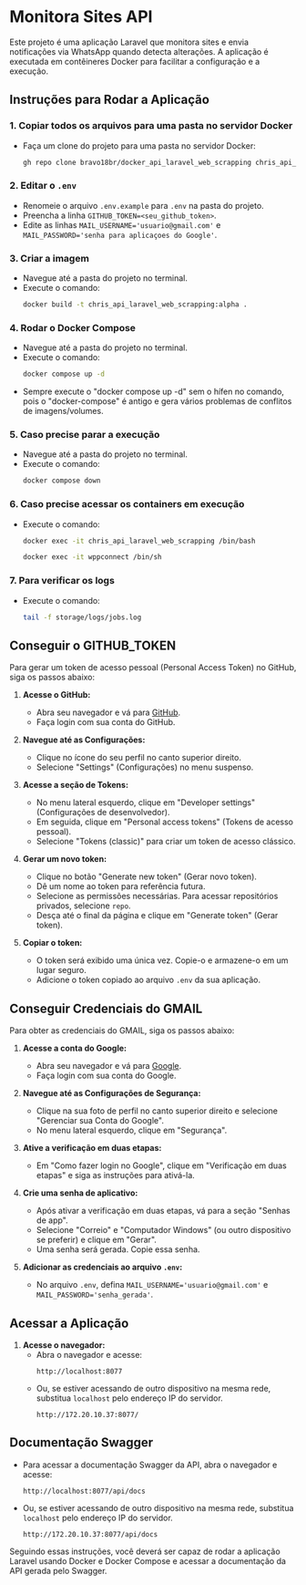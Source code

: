 # Monitora Sites API

Este projeto é uma aplicação Laravel que monitora sites e envia notificações via WhatsApp quando detecta alterações. A aplicação é executada em contêineres Docker para facilitar a configuração e a execução.

## Instruções para Rodar a Aplicação

### 1. Copiar todos os arquivos para uma pasta no servidor Docker
- Faça um clone do projeto para uma pasta no servidor Docker:
  ```sh
  gh repo clone bravo18br/docker_api_laravel_web_scrapping chris_api_laravel_web_scrapping
  ```

### 2. Editar o `.env`
- Renomeie o arquivo `.env.example` para `.env` na pasta do projeto.
- Preencha a linha `GITHUB_TOKEN=<seu_github_token>`.
- Edite as linhas `MAIL_USERNAME='usuario@gmail.com'` e `MAIL_PASSWORD='senha para aplicaçoes do Google'`.

### 3. Criar a imagem
- Navegue até a pasta do projeto no terminal.
- Execute o comando:
  ```sh
  docker build -t chris_api_laravel_web_scrapping:alpha .
  ```

### 4. Rodar o Docker Compose
- Navegue até a pasta do projeto no terminal.
- Execute o comando:
  ```sh
  docker compose up -d
  ```
- Sempre execute o "docker compose up -d" sem o hífen no comando, pois o "docker-compose" é antigo e gera vários problemas de conflitos de imagens/volumes.

### 5. Caso precise parar a execução
- Navegue até a pasta do projeto no terminal.
- Execute o comando:
  ```sh
  docker compose down
  ```

### 6. Caso precise acessar os containers em execução
- Execute o comando:
  ```sh
  docker exec -it chris_api_laravel_web_scrapping /bin/bash
  ```
  ```sh
  docker exec -it wppconnect /bin/sh
  ```

### 7. Para verificar os logs
- Execute o comando:
  ```sh
  tail -f storage/logs/jobs.log
  ```

## Conseguir o GITHUB_TOKEN

Para gerar um token de acesso pessoal (Personal Access Token) no GitHub, siga os passos abaixo:

1. **Acesse o GitHub:**
   - Abra seu navegador e vá para [GitHub](https://github.com).
   - Faça login com sua conta do GitHub.

2. **Navegue até as Configurações:**
   - Clique no ícone do seu perfil no canto superior direito.
   - Selecione "Settings" (Configurações) no menu suspenso.

3. **Acesse a seção de Tokens:**
   - No menu lateral esquerdo, clique em "Developer settings" (Configurações de desenvolvedor).
   - Em seguida, clique em "Personal access tokens" (Tokens de acesso pessoal).
   - Selecione "Tokens (classic)" para criar um token de acesso clássico.

4. **Gerar um novo token:**
   - Clique no botão "Generate new token" (Gerar novo token).
   - Dê um nome ao token para referência futura.
   - Selecione as permissões necessárias. Para acessar repositórios privados, selecione `repo`.
   - Desça até o final da página e clique em "Generate token" (Gerar token).

5. **Copiar o token:**
   - O token será exibido uma única vez. Copie-o e armazene-o em um lugar seguro.
   - Adicione o token copiado ao arquivo `.env` da sua aplicação.

## Conseguir Credenciais do GMAIL

Para obter as credenciais do GMAIL, siga os passos abaixo:

1. **Acesse a conta do Google:**
   - Abra seu navegador e vá para [Google](https://accounts.google.com).
   - Faça login com sua conta do Google.

2. **Navegue até as Configurações de Segurança:**
   - Clique na sua foto de perfil no canto superior direito e selecione "Gerenciar sua Conta do Google".
   - No menu lateral esquerdo, clique em "Segurança".

3. **Ative a verificação em duas etapas:**
   - Em "Como fazer login no Google", clique em "Verificação em duas etapas" e siga as instruções para ativá-la.

4. **Crie uma senha de aplicativo:**
   - Após ativar a verificação em duas etapas, vá para a seção "Senhas de app".
   - Selecione "Correio" e "Computador Windows" (ou outro dispositivo se preferir) e clique em "Gerar".
   - Uma senha será gerada. Copie essa senha.

5. **Adicionar as credenciais ao arquivo `.env`:**
   - No arquivo `.env`, defina `MAIL_USERNAME='usuario@gmail.com'` e `MAIL_PASSWORD='senha_gerada'`.

## Acessar a Aplicação

1. **Acesse o navegador:**
   - Abra o navegador e acesse:
     ```plaintext
     http://localhost:8077
     ```
   - Ou, se estiver acessando de outro dispositivo na mesma rede, substitua `localhost` pelo endereço IP do servidor.
     ```plaintext
     http://172.20.10.37:8077/
     ```

## Documentação Swagger

   - Para acessar a documentação Swagger da API, abra o navegador e acesse:
      ```plaintext
      http://localhost:8077/api/docs
      ```
   - Ou, se estiver acessando de outro dispositivo na mesma rede, substitua `localhost` pelo endereço IP do servidor.
      ```plaintext
      http://172.20.10.37:8077/api/docs
      ```

Seguindo essas instruções, você deverá ser capaz de rodar a aplicação Laravel usando Docker e Docker Compose e acessar a documentação da API gerada pelo Swagger.
```